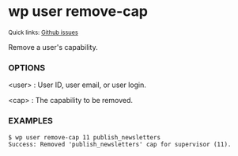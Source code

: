 # wp user remove-cap

<small>Quick links: <a href="https://github.com/issues?q=is%3Aopen+label%3Acommand%3Auser-remove-cap+sort%3Aupdated-desc+org%3Awp-cli">Github issues</a></small>

Remove a user's capability.

### OPTIONS

&lt;user&gt;
: User ID, user email, or user login.

&lt;cap&gt;
: The capability to be removed.

### EXAMPLES

    $ wp user remove-cap 11 publish_newsletters
    Success: Removed 'publish_newsletters' cap for supervisor (11).


